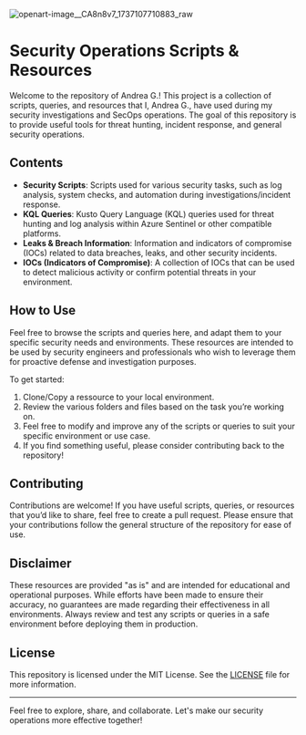 

![openart-image__CA8n8v7_1737107710883_raw](https://github.com/user-attachments/assets/bf90f9a7-daef-47a5-8ca1-05a1f78720f2)

# Security Operations Scripts & Resources

Welcome to the repository of Andrea G.! This project is a collection of scripts, queries, and resources that I, Andrea G., have used during my security investigations and SecOps operations. The goal of this repository is to provide useful tools for threat hunting, incident response, and general security operations.

## Contents

- **Security Scripts**: Scripts used for various security tasks, such as log analysis, system checks, and automation during investigations/incident response.
- **KQL Queries**: Kusto Query Language (KQL) queries used for threat hunting and log analysis within Azure Sentinel or other compatible platforms.
- **Leaks & Breach Information**: Information and indicators of compromise (IOCs) related to data breaches, leaks, and other security incidents.
- **IOCs (Indicators of Compromise)**: A collection of IOCs that can be used to detect malicious activity or confirm potential threats in your environment.

## How to Use

Feel free to browse the scripts and queries here, and adapt them to your specific security needs and environments. These resources are intended to be used by security engineers and professionals who wish to leverage them for proactive defense and investigation purposes.

To get started:

1. Clone/Copy a ressource to your local environment.
2. Review the various folders and files based on the task you’re working on.
3. Feel free to modify and improve any of the scripts or queries to suit your specific environment or use case.
4. If you find something useful, please consider contributing back to the repository!

## Contributing

Contributions are welcome! If you have useful scripts, queries, or resources that you’d like to share, feel free to create a pull request. Please ensure that your contributions follow the general structure of the repository for ease of use.

## Disclaimer

These resources are provided "as is" and are intended for educational and operational purposes. While efforts have been made to ensure their accuracy, no guarantees are made regarding their effectiveness in all environments. Always review and test any scripts or queries in a safe environment before deploying them in production.

## License

This repository is licensed under the MIT License. See the [LICENSE](LICENSE) file for more information.

---

Feel free to explore, share, and collaborate. Let's make our security operations more effective together!

